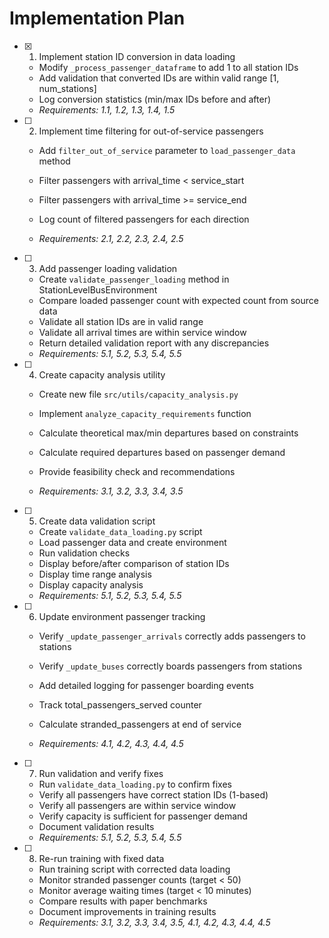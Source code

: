 # Implementation Plan

- [x] 1. Implement station ID conversion in data loading


  - Modify `_process_passenger_dataframe` to add 1 to all station IDs
  - Add validation that converted IDs are within valid range [1, num_stations]
  - Log conversion statistics (min/max IDs before and after)
  - _Requirements: 1.1, 1.2, 1.3, 1.4, 1.5_


- [ ] 2. Implement time filtering for out-of-service passengers
  - Add `filter_out_of_service` parameter to `load_passenger_data` method
  - Filter passengers with arrival_time < service_start
  - Filter passengers with arrival_time >= service_end
  - Log count of filtered passengers for each direction

  - _Requirements: 2.1, 2.2, 2.3, 2.4, 2.5_

- [ ] 3. Add passenger loading validation
  - Create `validate_passenger_loading` method in StationLevelBusEnvironment
  - Compare loaded passenger count with expected count from source data
  - Validate all station IDs are in valid range
  - Validate all arrival times are within service window
  - Return detailed validation report with any discrepancies
  - _Requirements: 5.1, 5.2, 5.3, 5.4, 5.5_

- [ ] 4. Create capacity analysis utility
  - Create new file `src/utils/capacity_analysis.py`
  - Implement `analyze_capacity_requirements` function
  - Calculate theoretical max/min departures based on constraints
  - Calculate required departures based on passenger demand


  - Provide feasibility check and recommendations
  - _Requirements: 3.1, 3.2, 3.3, 3.4, 3.5_

- [ ] 5. Create data validation script
  - Create `validate_data_loading.py` script
  - Load passenger data and create environment
  - Run validation checks
  - Display before/after comparison of station IDs
  - Display time range analysis
  - Display capacity analysis
  - _Requirements: 5.1, 5.2, 5.3, 5.4, 5.5_

- [ ] 6. Update environment passenger tracking
  - Verify `_update_passenger_arrivals` correctly adds passengers to stations
  - Verify `_update_buses` correctly boards passengers from stations


  - Add detailed logging for passenger boarding events
  - Track total_passengers_served counter
  - Calculate stranded_passengers at end of service
  - _Requirements: 4.1, 4.2, 4.3, 4.4, 4.5_

- [ ] 7. Run validation and verify fixes
  - Run `validate_data_loading.py` to confirm fixes
  - Verify all passengers have correct station IDs (1-based)
  - Verify all passengers are within service window
  - Verify capacity is sufficient for passenger demand
  - Document validation results
  - _Requirements: 5.1, 5.2, 5.3, 5.4, 5.5_

- [ ] 8. Re-run training with fixed data
  - Run training script with corrected data loading
  - Monitor stranded passenger counts (target < 50)
  - Monitor average waiting times (target < 10 minutes)
  - Compare results with paper benchmarks
  - Document improvements in training results
  - _Requirements: 3.1, 3.2, 3.3, 3.4, 3.5, 4.1, 4.2, 4.3, 4.4, 4.5_
